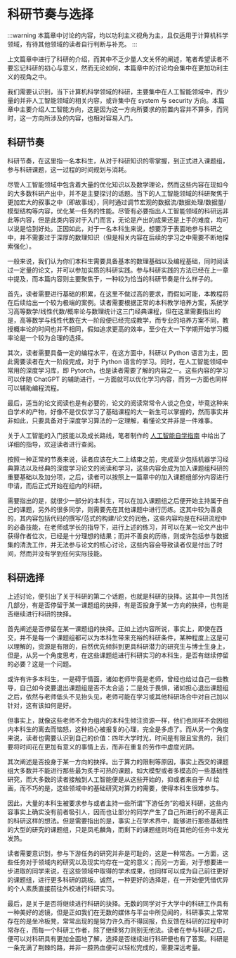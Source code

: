 # 科研节奏与选择

:::warning
本篇章中讨论的内容，均以功利主义视角为主，且仅适用于计算机科学领域，有待其他领域的读者自行判断与补充。
:::

上文篇章中进行了科研的介绍，而其中不乏少量人文关怀的阐述，笔者希望读者不要忘记科研的初心与意义，然而无论如何，本篇章中的讨论均会集中在更加功利主义的视角之中。

我们需要认识到，当下计算机科学领域的科研，主要集中在人工智能领域中，而少量的并非人工智能领域的相关内容，或许集中在 system 与 security 方向。本篇章中主要介绍人工智能方向，这是因为这一方向所要求的前置内容并不算多，而同时，这一方向所涉及的内容，也相对容易入门。

## 科研节奏

科研节奏，在这里指一名本科生，从对于科研知识的零掌握，到正式进入课题组，参与科研课题，这一过程的时间规划与消耗。

尽管人工智能领域中包含着大量的优化知识以及数学理论，然而这些内容在现如今的大多数科研产出中，并不是主要探讨的话题。当下的人工智能领域的科研聚焦于更加宏大的叙事之中（即故事线），同时通过调节宏观的数据流/数据处理/数据量/模型结构等内容，优化某一任务的性能。尽管有必要指出人工智能领域的科研远非此等内容，但是此类内容对于入门而言，无论是产出的成果还是上手的难度，均可以说是恰到好处。正因如此，对于一名本科生来说，想要浮于表面地参与科研之中，并不需要过于深厚的数理知识（但是相关内容在后续的学习之中需要不断地探索强化）。

一般来说，我们认为你们本科生需要具备基本的数理基础以及编程基础，同时阅读过一定量的论文，并可以参加实质的科研实践。参与科研实践的方法已经在上一章中提及，而本篇内容则主要聚焦于，一种较为恰当的科研节奏是什么样子的。

首先，读者需要进行基础的积累，在这里不做过高的要求，而假如可能，本教程将在后续给出一个较为极端的案例。读者需要根据正常的本科教学培养方案，系统学习高等数学/线性代数/概率论与数理统计这三门经典课程，但在这里需要指出的是，高等数学与线性代数在大一阶段便已经完成教学，而专业的培养方案不同，教授概率论的时间也并不相同，假如追求更高的效率，至少在大一下学期开始学习概率论是一个较为合理的选择。

其次，读者需要具备一定的编程水平，在这方面中，科研以 Python 语言为主，因此需要读者在大一阶段完成，对于 Python 语言的学习。同时，在人工智能领域中常用的深度学习库，即 Pytorch，也是读者需要了解的内容之一。这些内容的学习可以伴随 ChatGPT 的辅助进行，一方面就可以优化学习内容，而另一方面也同样可以辅助编程流程。

最后，适当的论文阅读也是有必要的，论文的阅读常常令人谈之色变，毕竟这种来自学术的产物，好像不是仅仅学习了基础课程的大一新生可以掌握的，然而事实并非如此，只要具备对于深度学习算法的一定理解，看懂论文并非是一件难事。

关于人工智能的入门技能以及成长路线，笔者制作的 [人工智能自学指南](https://aidiy.icu) 中给出了详细的指导，欢迎读者进行查阅。

按照一种正常的节奏来说，读者应该在大二上结束之前，完成至少包括机器学习经典算法以及经典的深度学习论文的阅读和学习，这些内容会成为加入课题组科研的重要基础以及加分项，之后，读者可以按照上一篇章中的加入课题组部分内容进行申请，而后正式开始在组内的科研。

需要指出的是，就很少一部分的本科生，可以在加入课题组之后便开始主持属于自己的课题，另外的很多同学，则需要先在其他课题中进行历练。这其中较为善良的，其内容包括代码的撰写/范式的构建/论文的润色，这些内容均是在科研流程中的必备技能，在老师或学长的指导下，进行上述的练习，并可以在某一论文产出中获得作者位次，已经是十分理想的结果；而并不善良的历练，则或许包括参与数据集的清洗工作，并无法参与论文的核心讨论，这些内容会导致读者仅是付出了时间，然而并没有学到任何实际技能。

## 科研选择

上述讨论，便引出了关于科研的第二个话题，也就是科研的抉择。这其中一共包括几部分，有是否停留于某一课题组的抉择，有是否投身于某一方向的抉择，也有是否继续进行科研的抉择。

首先阐述是否停留在某一课题组的抉择。正如上述内容所说，事实上，即使在西交，并不是每一个课题组都可以为本科生带来充裕的科研条件，某种程度上这是可以理解的，资源是有限的，自然优先倾斜到更具科研潜力的研究生与博士生身上，但是，从另一个角度思考，在这些课题组进行科研实习的本科生，是否有继续停留的必要？这是一个问题。

或许有许多本科生，一是碍于情面，诸如老师毕竟是老师，曾经也给过自己一些教导，自己如今说要退出课题组是否不太合适；二是处于畏惧，诸如担心退出课题组之后，依然与老师低头不见抬头见，老师可能在学习或其他科研场合中对自己加以针对，这有该如何是好。

但事实上，就像这些老师不会为组内的本科生倾注资源一样，他们也同样不会因组内本科生的离去而恼怒，这种担心被报复的心理，完全是多虑了。而从另一个角度来说，读者也需要认识到自己的价值：四年大学时光，时间是有限且宝贵的，我们要将时间花在更加有意义的事情上去，而非在重复的劳作中虚度光阴。

其次阐述是否投身于某一方向的抉择。出于算力的限制等原因，事实上西交的课题组大多数并不能进行那些最为炙手可热的课题，如大模型或者多模态的一些基础性研究，而大多数的读者接触到人工智能便是从这些开始的，抑或者来自于 AI 绘画，而不巧的是，这些领域中的基础研究对算力的需要，使得本科生很难参与。

因此，大量的本科生被要求参与或者主持一些所谓“下游任务”的相关科研，这些内容事实上确实没有前者吸引人，因而也让部分的同学产生了自己所进行的不是真正的科研这样的想法。但是需要指出的是，事实上在学术界中，能够进行那些基础性的大型的研究的课题组，只是凤毛麟角，而剩下的课题组则均在其他的任务中发光发热。

读者需要意识到，参与下游任务的研究并非是可耻的，这是一种常态。一方面，这些任务对于领域内的研究以及现实均存在一定的意义；而另一方面，对于想要进一步进取的同学来说，在这些领域中取得的学术成果，也同样可以成为自己前往更好的课题组，进行更多科研的跳板。诚然，一种更好的选择是，在一开始便凭借优异的个人素质直接前往外校进行科研实习。

最后，是关于是否将继续进行科研的抉择。无数的同学对于大学中的科研工作具有一种美好的滤镜，但是正如我们在无数的媒体与平台中所见闻的，科研事实上常常存在的是坐冷板凳，常常出现的是努力许久而不得回报，负反馈在科研的过程中时常存在，而每一个科研工作者，除了继续努力则别无他法。读者在参与科研之后，便可以对科研具有更加全面地了解，选择是否继续进行科研便也有了答案。科研是一条充满了荆棘的路，并非一腔热血便可以轻松完成的，需要深远考量。
